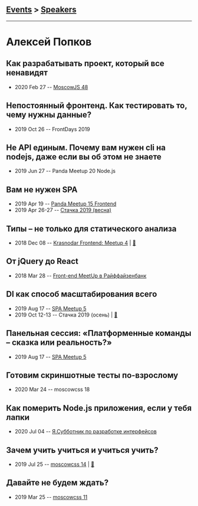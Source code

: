 ## [Events](../README.md) > [Speakers](../speakers.md)
---

# Алексей Попков

## Как разрабатывать проект, который все ненавидят
- 2020 Feb 27 -- [MoscowJS 48](https://www.youtube.com/watch?v=Lh9axOjbY7Q)    
## Непостоянный фронтенд. Как тестировать то, чему нужны данные?
- 2019 Oct 26 -- FrontDays 2019    
## Не API единым. Почему вам нужен cli на nodejs, даже если вы об этом не знаете
- 2019 Jun 27 -- Panda Meetup 20 Node.js    
## Вам не нужен SPA
- 2019 Apr 19 -- [Panda Meetup 15 Frontend](https://www.youtube.com/watch?v=S1jv4o759gg)    
- 2019 Apr 26-27 -- [Стачка 2019 (весна)](https://www.youtube.com/watch?v=LsGqLWXvMN8)    
## Типы – не только для статического анализа
- 2018 Dec 08 -- [Krasnodar Frontend: Meetup 4](https://www.youtube.com/watch?v=Rkb4HVbZ03Q)  | [:notebook:](https://yadi.sk/i/0glnD32Hfpf3KQ)  
## От jQuery до React
- 2018 Mar 28 -- [Front-end MeetUp в Райффайзенбанк](https://youtu.be/5zPbydsnLoE?t=29m56s)    
## DI как способ масштабирования всего
- 2019 Aug 17 -- [SPA Meetup 5](https://www.youtube.com/watch?v=UgCCksb0VdM)    
- 2019 Oct 12-13 -- Стачка 2019 (осень)  | [:notebook:](https://nastachku.ru/images/companies/1/archives_presentation/inno_2019/frontend/Popkov.pdf)  
## Панельная сессия: «Платформенные команды – сказка или реальность?»
- 2019 Aug 17 -- [SPA Meetup 5](https://www.youtube.com/watch?v=mEpwFo4R43w)    
## Готовим скриншотные тесты по-взрослому
- 2020 Mar 24 -- moscowcss 18    
## Как померить Node.js приложения, если у тебя лапки
- 2020 Jul 04 -- [Я.Субботник по разработке интерфейсов](https://www.youtube.com/watch?v=Kbmqac6ieck)    
## Зачем учить учиться и учиться учить?
- 2019 Jul 25 -- [moscowcss 14](https://www.youtube.com/watch?v=_XczxtpLxQ0)  | [:notebook:](https://drive.google.com/file/d/1fVloeMvYICP1ZJJzGcaYiYQbpKARCO3U/view)  
## Давайте не будем ждать?
- 2019 Mar 25 -- [moscowcss 11](https://www.youtube.com/watch?v=ijZTu7aVJtg)    
